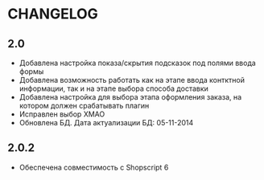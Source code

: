 # CHANGELOG

## 2.0
 - Добавлена настройка показа/скрытия подсказок под полями ввода формы
 - Добавлена возможность работать как на этапе ввода контктной информации, так
   и на этапе выбора способа доставки
 - Добавлена настройка для выбора этапа оформления заказа, на котором должен
   срабатывать плагин
 - Исправлен выбор ХМАО
 - Обновлена БД. Дата актуализации БД: 05-11-2014
 
 ## 2.0.2
 - Обеспечена совместимость с Shopscript 6
 